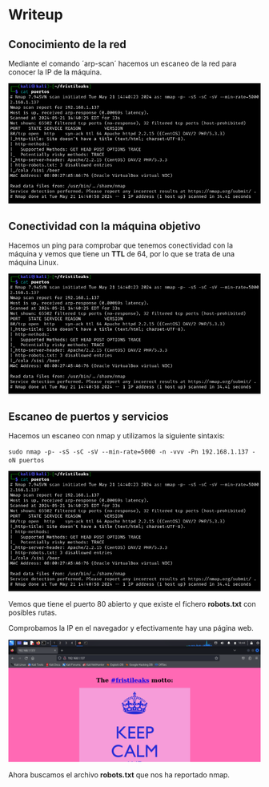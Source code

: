 # Writeup

## Conocimiento de la red

Mediante el comando ´arp-scan´ hacemos un escaneo de la red para conocer la IP de la máquina.

![alt text](image.png)

## Conectividad con la máquina objetivo

Hacemos un ping para comprobar que tenemos conectividad con la máquina y vemos que tiene un **TTL** de 64, por lo que se trata de una máquina Linux.

![alt text](image.png)

## Escaneo de puertos y servicios

Hacemos un escaneo con nmap y utilizamos la siguiente sintaxis:

`sudo nmap -p- -sS -sC -sV --min-rate=5000 -n -vvv -Pn 192.168.1.137 -oN puertos`

![alt text](image.png)

Vemos que tiene el puerto 80 abierto y que existe el fichero **robots.txt** con posibles rutas.

Comprobamos la IP en el navegador y efectivamente hay una página web.

![alt text](image-1.png)

Ahora buscamos el archivo **robots.txt** que nos ha reportado nmap.

